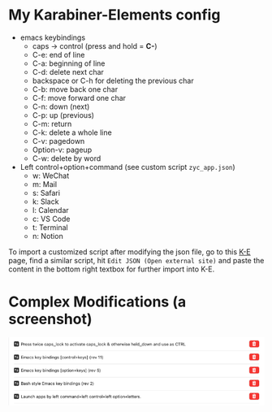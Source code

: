 # My Karabiner-Elements config
- emacs keybindings
    - caps → control (press and hold = **C-**)
    - C-e: end of line
    - C-a: beginning of line
    - C-d: delete next char
    - backspace or C-h for deleting the previous char
    - C-b: move back one char
    - C-f: move forward one char
    - C-n: down (next)
    - C-p: up (previous)
    - C-m: return
    - C-k: delete a whole line
    - C-v: pagedown
    - Option-v: pageup
    - C-w: delete by word
- Left control+option+command (see custom script `zyc_app.json`)
    - w: WeChat
    - m: Mail
    - s: Safari
    - k: Slack
    - l: Calendar
    - c: VS Code
    - t: Terminal
    - n: Notion

To import a customized script after modifying the json file, go to this [K-E](https://ke-complex-modifications.pqrs.org) page, find a similar script, hit `Edit JSON (Open external site)` and paste the content in the bottom right textbox for further import into K-E.

# Complex Modifications (a screenshot)

<img src="complex_modifications.png" alt="Complex Modifications"  width="640" />